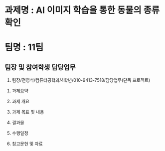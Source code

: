 과제명 : AI 이미지 학습을 통한 동물의 종류 확인
========
팀명 : 11팀
========
팀장 및 참여학생 담당업무
--------
1) 팀장/전영석/컴퓨터공학과/4학년/010-9413-7518/담당업무(단독 프로젝트)

1. 과제요약


2. 과제 개요


3. 과제 목표 및 내용


4. 결과물


5. 수행일정


6. 참고문헌 및 자료
